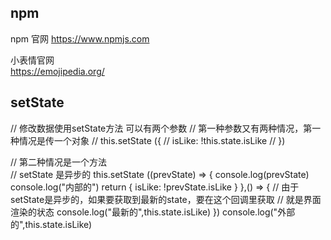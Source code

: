 
## npm
 npm 官网 
  https://www.npmjs.com

小表情官网  
  https://emojipedia.org/
  
## setState
  // 修改数据使用setState方法 可以有两个参数
  // 第一种参数又有两种情况，第一种情况是传一个对象
  // this.setState ({
  //     isLike: !this.state.isLike
  // })

  // 第二种情况是一个方法  
  // setState 是异步的
  this.setState ((prevState) => {
      console.log(prevState)
      console.log("内部的")
      return {
          isLike: !prevState.isLike
      }
  },() => {
      // 由于setState是异步的，如果要获取到最新的state，要在这个回调里获取
      // 就是界面渲染的状态
      console.log("最新的",this.state.isLike)
  })
  console.log("外部的",this.state.isLike)

